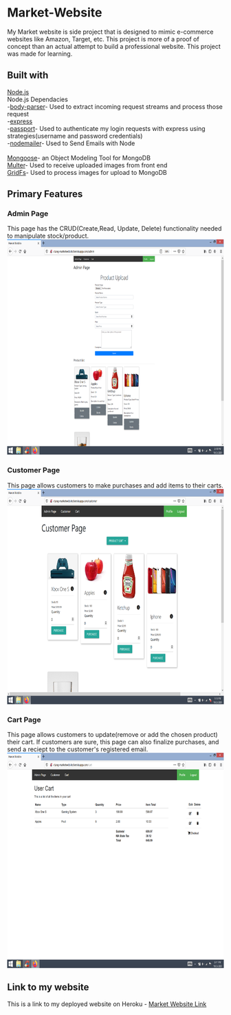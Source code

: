 # Market-Website
My Market website is side project that is designed to mimic e-commerce websites like Amazon, Target, etc. This project is more of a proof of concept than an actual attempt to build a professional website. This project was made for learning.

## Built with
[Node.js](https://en.wikipedia.org/wiki/Node.js)
<br>
Node.js Dependacies
<br>
-[body-parser](https://www.npmjs.com/package/body-parser)- Used to extract incoming request streams and process those request
<br>
-[express](https://www.npmjs.com/package/express)
<br>
-[passport](https://www.npmjs.com/package/passport)- Used to authenticate my login requests with express using strategies(username and password credentials)
<br>
-[nodemailer](https://www.npmjs.com/package/nodemailer)- Used to Send Emails with Node
<br>
<br>
[Mongoose](https://www.npmjs.com/package/mongoose)- an Object Modeling Tool for MongoDB
<br>
[Multer](https://www.npmjs.com/package/multer)- Used to receive uploaded images from front end
<br>
[GridFs](https://www.npmjs.com/package/gridfs)- Used to process images for upload to MongoDB

## Primary Features
### Admin Page
This page has the CRUD(Create,Read, Update, Delete) functionality needed to manipulate stock/product.
<img src="Market Website/Market Website Admin.png" height="500">

### Customer Page
This page allows customers to make purchases and add items to their carts.
<img src="Market Website/Market Website Home.png" height="500">

### Cart Page
This page allows customers to update(remove or add the chosen product) their cart. If customers are sure, this page can also finalize purchases, and send a reciept to the customer's registered email.
<img src="Market Website/Cart.png" height="500">

## Link to my website
This is a link to my deployed website on Heroku - [Market Website Link](http://ctang-marketwebsite.herokuapp.com/)
